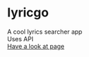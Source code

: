 # lyricgo
A cool lyrics searcher app<br />
Uses API<br />
<a href="https://lyricsgo.netlify.app/" target="_blank">Have a look at page</a>
